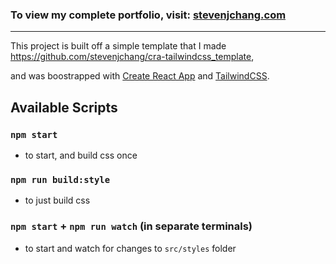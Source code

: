 ### To view my complete portfolio, visit: [stevenjchang.com](https://stevenjchang.com)

---

This project is built off a simple template that I made https://github.com/stevenjchang/cra-tailwindcss_template, 

and was boostrapped with [Create React App](https://github.com/facebook/create-react-app) and [TailwindCSS](https://tailwindcss.com/). 

## Available Scripts
### `npm start`
- to start, and build css once
### `npm run build:style`
- to just build css
### `npm start` + `npm run watch` (in separate terminals)
- to start and watch for changes to `src/styles` folder

